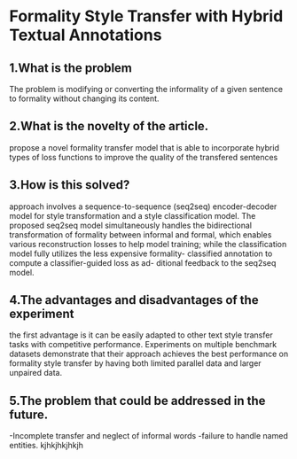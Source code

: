 # Formality Style Transfer with Hybrid Textual Annotations

## 1.What is the problem

The problem is modifying or converting the informality of a given sentence to formality without changing its content.

## 2.What is the novelty of the article.
propose a novel formality transfer model that is able to incorporate hybrid types of loss functions to improve the quality of the transfered sentences
## 3.How is this solved?
approach involves a sequence-to-sequence (seq2seq) encoder-decoder model for style transformation and a style classification model. The proposed seq2seq model simultaneously handles the bidirectional transformation of formality between informal and formal, which enables various reconstruction losses to help model training; while the classification model fully utilizes the less expensive formality- classified annotation to compute a classifier-guided loss as ad- ditional feedback to the seq2seq model.

## 4.The advantages and disadvantages of the experiment
the first advantage is it can be easily adapted to other text style transfer tasks with competitive performance. Experiments on multiple benchmark datasets demonstrate that their approach achieves the best performance on formality style transfer by having both limited parallel data and larger unpaired data.

## 5.The problem that could be addressed in the future.
-Incomplete transfer and neglect of informal words
-failure to handle named entities.
kjhkjhkjhkjh
